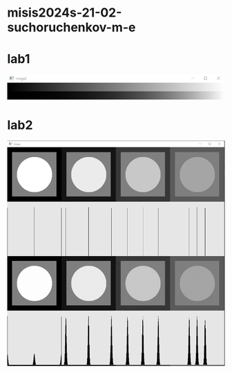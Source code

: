 # misis2024s-21-02-suchoruchenkov-m-e

# lab1

![lab1](prj.lab/lab01/lab1.png)

# lab2

![lab2](prj.lab/lab02/lab2.png)
